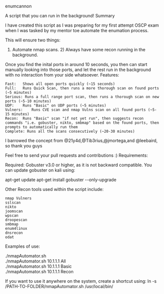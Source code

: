 enumcannon

A script that you can run in the background!
Summary

I have created this script as I was preparing for my first attempt OSCP exam when I was tasked by my mentor toe automate the enumation process.

This will ensure two things:
1) Automate nmap scans. 2) Always have some recon running in the background.

Once you find the inital ports in around 10 seconds, you then can start manually looking into those ports, and let the rest run in the background with no interaction from your side whatsoever.
Features:

    Fast:	Shows all open ports quickly (~15 seconds)
    Full:	Runs Quick Scan, then runs a more thorough scan on found ports (~5 minutes)
    Serious: Runs a full range port scan, then runs a thorough scan on new ports (~5-10 minutes)
    UDP:	Runs "Basic" on UDP ports (~5 minutes)   
    Vulners:	Runs CVE scan and nmap Vulns scan on all found ports (~5-15 minutes)
    Recon:	Runs "Basic" scan "if not yet run", then suggests recon commands "i.e. gobuster, nikto, smbmap" based on the found ports, then prompts to automatically run them
    Complete: Runs all the scans consecutively (~20-30 minutes)

I barrowed the concept from @21y4d,@Tib3rius,@jmortega,and @leebaird, so thank you guys

Feel free to send your pull requests and contributions :)
Requirements:

Required: Gobuster v3.0 or higher, as it is not backward compatible.
You can update gobuster on kali using:

apt-get update
apt-get install gobuster --only-upgrade  

Other Recon tools used within the script include:

    nmap Vulners
    sslscan
    nikto
    joomscan
    wpscan
    droopescan
    smbmap
    enum4linux
    dnsrecon
    odat

Examples of use:

./nmapAutomator.sh <TARGET-IP> <TYPE>  
./nmapAutomator.sh 10.1.1.1 All  
./nmapAutomator.sh 10.1.1.1 Basic  
./nmapAutomator.sh 10.1.1.1 Recon  

If you want to use it anywhere on the system, create a shortcut using:
ln -s /PATH-TO-FOLDER/nmapAutomator.sh /usr/local/bin/
